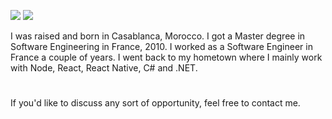 ![](https://raw.githubusercontent.com/aelassas/aelassas/output/github-contribution-grid-snake.svg#gh-light-mode-only)
![](https://raw.githubusercontent.com/aelassas/aelassas/output/github-contribution-grid-snake-dark.svg#gh-dark-mode-only)

I was raised and born in Casablanca, Morocco. I got a Master degree in Software Engineering in France, 2010. I worked as a Software Engineer in France a couple of years. I went back to my hometown where I mainly work with Node, React, React Native, C# and .NET.

#
If you'd like to discuss any sort of opportunity, feel free to contact me.
